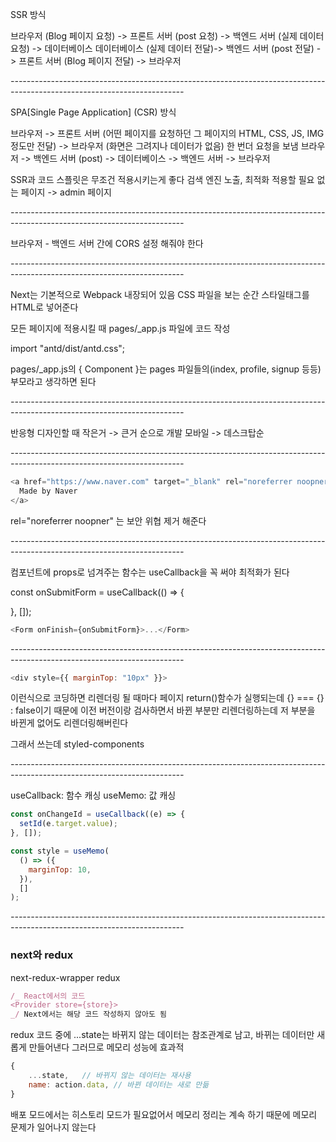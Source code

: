 SSR 방식

브라우저 (Blog 페이지 요청) -> 프론트 서버 (post 요청) -> 백엔드 서버 (실제 데이터 요청) -> 데이터베이스
데이터베이스 (실제 데이터 전달)-> 백엔드 서버 (post 전달) -> 프론트 서버 (Blog 페이지 전달) -> 브라우저

_-------------------------------------------------------------------------------------------------------------------------_

SPA[Single Page Application] (CSR) 방식

브라우저 -> 프론트 서버 (어떤 페이지를 요청하던 그 페이지의 HTML, CSS, JS, IMG정도만 전달) -> 브라우저 (화면은 그려지나 데이터가 없음)
한 번더 요청을 보냄 브라우저 -> 백엔드 서버 (post) -> 데이터베이스 -> 백엔드 서버 -> 브라우저

SSR과 코드 스플릿은 무조건 적용시키는게 좋다
검색 엔진 노출, 최적화
적용할 필요 없는 페이지 -> admin 페이지

_-------------------------------------------------------------------------------------------------------------------------_

브라우저 - 백엔드 서버 간에 CORS 설정 해줘야 한다

_-------------------------------------------------------------------------------------------------------------------------_

Next는 기본적으로 Webpack 내장되어 있음
CSS 파일을 보는 순간 스타일태그를 HTML로 넣어준다

모든 페이지에 적용시킬 때 pages/\_app.js 파일에 코드 작성

import "antd/dist/antd.css";

pages/\_app.js의 { Component }는 pages 파일들의(index, profile, signup 등등) 부모라고 생각하면 된다

_-------------------------------------------------------------------------------------------------------------------------_

반응형 디자인할 때 작은거 -> 큰거 순으로 개발
모바일 -> 데스크탑순

_-------------------------------------------------------------------------------------------------------------------------_

```javascript
<a href="https://www.naver.com" target="_blank" rel="noreferrer noopner">
  Made by Naver
</a>
```

rel="noreferrer noopner" 는 보안 위협 제거 해준다

_-------------------------------------------------------------------------------------------------------------------------_

컴포넌트에 props로 넘겨주는 함수는 useCallback을 꼭 써야 최적화가 된다

const onSubmitForm = useCallback(() => {

}, []);

```javascript
<Form onFinish={onSubmitForm}>...</Form>
```

_-------------------------------------------------------------------------------------------------------------------------_

```javascript
<div style={{ marginTop: "10px" }}>
```

이런식으로 코딩하면 리렌더링 될 때마다 페이지 return()함수가 실행되는데
{} === {} : false이기 때문에 이전 버전이랑 검사하면서 바뀐 부분만 리렌더링하는데 저 부분을 바뀐게 없어도 리렌더링해버린다

그래서 쓰는데 styled-components

_-------------------------------------------------------------------------------------------------------------------------_

useCallback: 함수 캐싱
useMemo: 값 캐싱

```javascript
const onChangeId = useCallback((e) => {
  setId(e.target.value);
}, []);

const style = useMemo(
  () => ({
    marginTop: 10,
  }),
  []
);
```

_-------------------------------------------------------------------------------------------------------------------------_

### next와 redux

next-redux-wrapper
redux

```javascript
/_ React에서의 코드
<Provider store={store}>
_/ Next에서는 해당 코드 작성하지 않아도 됨
```

redux 코드 중에
...state는 바뀌지 않는 데이터는 참조관계로 남고,
바뀌는 데이터만 새롭게 만들어낸다 그러므로 메모리 성능에 효과적

```javascript
{
    ...state,   // 바뀌지 않는 데이터는 재사용
    name: action.data, // 바뀐 데이터는 새로 만듦
}
```

배포 모드에서는 히스토리 모드가 필요없어서 메모리 정리는 계속 하기 때문에 메모리 문제가 일어나지 않는다
